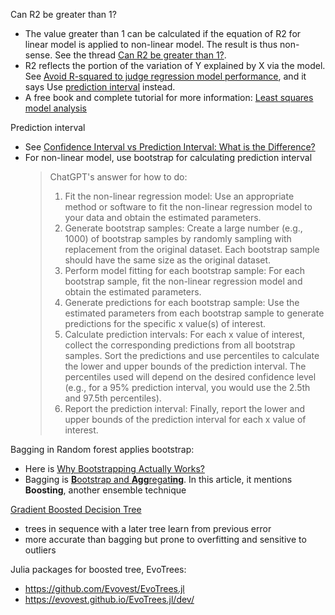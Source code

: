

Can R2 be greater than 1?
- The value greater than 1 can be calculated if the equation of R2 for linear model is applied to non-linear model. The result is thus non-sense. See the thread [Can R2
be greater than 1?](https://stats.stackexchange.com/questions/334004/can-r2-be-greater-than-1).
- R2 reflects the portion of the variation of Y explained by X via the model. See [Avoid R-squared to judge regression model performance](https://towardsdatascience.com/avoid-r-squared-to-judge-regression-model-performance-5c2bc53c8e2e), and it says Use [prediction interval](https://medium.com/towards-data-science/confidence-interval-vs-prediction-interval-what-is-the-difference-64c45146d47d) instead.
- A free book and complete tutorial for more information: [Least squares model analysis](https://learnche.org/pid/least-squares-modelling/least-squares-model-analysis)


Prediction interval
- See [Confidence Interval vs Prediction Interval: What is the Difference?](https://medium.com/towards-data-science/confidence-interval-vs-prediction-interval-what-is-the-difference-64c45146d47d)
- For non-linear model, use bootstrap for calculating prediction interval
  > ChatGPT's answer for how to do: 
  > 1. Fit the non-linear regression model: Use an appropriate method or software to fit the non-linear regression model to your data and obtain the estimated parameters.
  > 1. Generate bootstrap samples: Create a large number (e.g., 1000) of bootstrap samples by randomly sampling with replacement from the original dataset. Each bootstrap sample should have the same size as the original dataset.
  > 1. Perform model fitting for each bootstrap sample: For each bootstrap sample, fit the non-linear regression model and obtain the estimated parameters.
  > 1. Generate predictions for each bootstrap sample: Use the estimated parameters from each bootstrap sample to generate predictions for the specific x value(s) of interest.
  > 1. Calculate prediction intervals: For each x value of interest, collect the corresponding predictions from all bootstrap samples. Sort the predictions and use percentiles to calculate the lower and upper bounds of the prediction interval. The percentiles used will depend on the desired confidence level (e.g., for a 95% prediction interval, you would use the 2.5th and 97.5th percentiles).
  > 1. Report the prediction interval: Finally, report the lower and upper bounds of the prediction interval for each x value of interest.

Bagging in Random forest applies bootstrap:
- Here is [Why Bootstrapping Actually Works?](https://medium.com/towards-data-science/why-bootstrapping-actually-works-1e75640cf172)
- Bagging is [**B**ootstrap and **Agg**regat**ing**](https://medium.com/@sly.of.zero/decision-trees-bootstrap-aggregating-and-bagging-8c6cf764e689). In this article, it mentions **Boosting**, another ensemble technique

[Gradient Boosted Decision Tree](https://towardsdatascience.com/gradient-boosted-decision-trees-explained-9259bd8205af)
- trees in sequence with a later tree learn from previous error
- more accurate than bagging but prone to overfitting and sensitive to outliers

Julia packages for boosted tree, EvoTrees:
- https://github.com/Evovest/EvoTrees.jl
- https://evovest.github.io/EvoTrees.jl/dev/